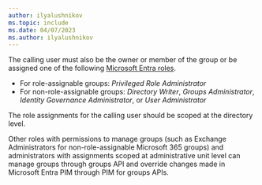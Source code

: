 ```yaml
---
author: ilyalushnikov
ms.topic: include
ms.date: 04/07/2023
ms.author: ilyalushnikov
---
```


The calling user must also be the owner or member of the group or be assigned one of the following [Microsoft Entra roles](/azure/active-directory/roles/permissions-reference?toc=%2Fgraph%2Ftoc.json).  <br/><ul><li> For role-assignable groups: *Privileged Role Administrator*</li><li> For non-role-assignable groups: *Directory Writer*, *Groups Administrator*, *Identity Governance Administrator*, or *User Administrator*</li></ul>

The role assignments for the calling user should be scoped at the directory level.

Other roles with permissions to manage groups (such as Exchange Administrators for non-role-assignable Microsoft 365 groups) and administrators with assignments scoped at administrative unit level can manage groups through groups API and override changes made in Microsoft Entra PIM through PIM for groups APIs.
